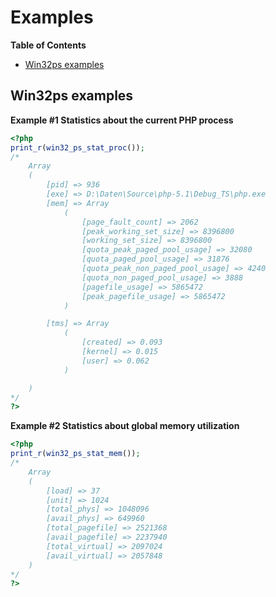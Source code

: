 Examples
========

**Table of Contents**

-   [Win32ps examples](/win32ps/examples.html#Win32ps%20examples)

Win32ps examples
----------------

**Example \#1 Statistics about the current PHP process**

``` php
<?php
print_r(win32_ps_stat_proc());
/*
    Array
    (
        [pid] => 936
        [exe] => D:\Daten\Source\php-5.1\Debug_TS\php.exe
        [mem] => Array
            (
                [page_fault_count] => 2062
                [peak_working_set_size] => 8396800
                [working_set_size] => 8396800
                [quota_peak_paged_pool_usage] => 32080
                [quota_paged_pool_usage] => 31876
                [quota_peak_non_paged_pool_usage] => 4240
                [quota_non_paged_pool_usage] => 3888
                [pagefile_usage] => 5865472
                [peak_pagefile_usage] => 5865472
            )

        [tms] => Array
            (
                [created] => 0.093
                [kernel] => 0.015
                [user] => 0.062
            )

    )
*/
?>
```

**Example \#2 Statistics about global memory utilization**

``` php
<?php
print_r(win32_ps_stat_mem());
/*
    Array
    (
        [load] => 37
        [unit] => 1024
        [total_phys] => 1048096
        [avail_phys] => 649960
        [total_pagefile] => 2521368
        [avail_pagefile] => 2237940
        [total_virtual] => 2097024
        [avail_virtual] => 2057848
    )
*/
?>
```
